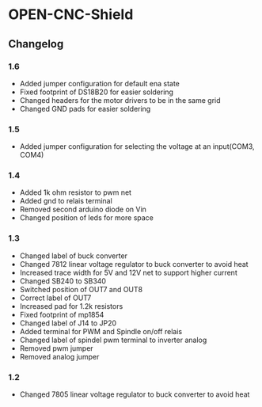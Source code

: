 # OPEN-CNC-Shield
## Changelog
### 1.6
* Added jumper configuration for default ena state
* Fixed footprint of DS18B20 for easier soldering
* Changed headers for the motor drivers to be in the same grid
* Changed GND pads for easier soldering

### 1.5
* Added jumper configuration for selecting the voltage at an input(COM3, COM4)

### 1.4
* Added 1k ohm resistor to pwm net
* Added gnd to relais terminal
* Removed second arduino diode on Vin
* Changed position of leds for more space

### 1.3
* Changed label of buck converter
* Changed 7812 linear voltage regulator to buck converter to avoid heat
* Increased trace width for 5V and 12V net to support higher current
* Changed SB240 to SB340
* Switched position of OUT7 and OUT8
* Correct label of OUT7
* Increased pad for 1.2k resistors
* Fixed footprint of mp1854
* Changed label of J14 to JP20
* Added terminal for PWM and Spindle on/off relais
* Changed label of spindel pwm terminal to inverter analog
* Removed pwm jumper
* Removed analog jumper

### 1.2
* Changed 7805 linear voltage regulator to buck converter to avoid heat
